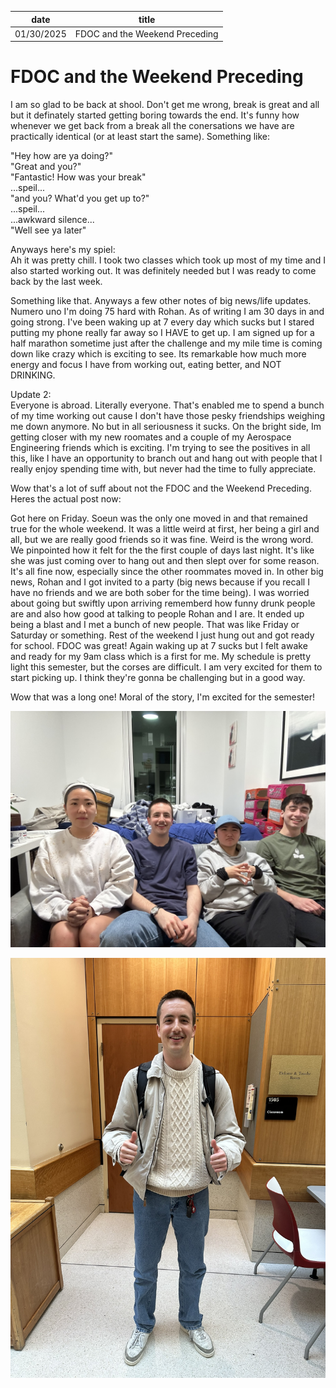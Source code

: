 | date       | title                    |
| ---------- | ------------------------ |
| 01/30/2025 | FDOC and the Weekend Preceding|

# FDOC and the Weekend Preceding

I am so glad to be back at shool. Don't get me wrong, break is great and all but it definately started getting boring towards the end. It's funny how whenever we get back from a break all the conersations we have are practically identical (or at least start the same). Something like:

"Hey how are ya doing?"\
"Great and you?"\
"Fantastic! How was your break"\
...speil...\
"and you? What'd you get up to?"\
...speil...\
...awkward silence...\
"Well see ya later"

Anyways here's my spiel:\
Ah it was pretty chill. I took two classes which took up most of my time and I also started working out. It was definitely needed but I was ready to come back by the last week.

Something like that. Anyways a few other notes of big news/life updates. Numero uno I'm doing 75 hard with Rohan. As of writing I am 30 days in and going strong. I've been waking up at 7 every day which sucks but I stared putting my phone really far away so I HAVE to get up. I am signed up for a half marathon sometime just after the challenge and my mile time is coming down like crazy which is exciting to see. Its remarkable how much more energy and focus I have from working out, eating better, and NOT DRINKING. 

Update 2:\
Everyone is abroad. Literally everyone. That's enabled me to spend a bunch of my time working out cause I don't have those pesky friendships weighing me down anymore. No but in all seriousness it sucks. On the bright side, Im getting closer with my new roomates and a couple of my Aerospace Engineering friends which is exciting. I'm trying to see the positives in all this, like I have an opportunity to branch out and hang out with people that I really enjoy spending time with, but never had the time to fully appreciate.

Wow that's a lot of suff about not the FDOC and the Weekend Preceding. Heres the actual post now:

Got here on Friday. Soeun was the only one moved in and that remained true for the whole weekend. It was a little weird at first, her being a girl and all, but we are really good friends so it was fine. Weird is the wrong word. We pinpointed how it felt for the the first couple of days last night. It's like she was just coming over to hang out and then slept over for some reason. It's all fine now, especially since the other roommates moved in. In other big news, Rohan and I got invited to a party (big news because if you recall I have no friends and we are both sober for the time being). I was worried about going but swiftly upon arriving rememberd how funny drunk people are and also how good at talking to people Rohan and I are. It ended up being a blast and I met a bunch of new people. That was like Friday or Saturday or something. Rest of the weekend I just hung out and got ready for school. FDOC was great! Again waking up at 7 sucks but I felt awake and ready for my 9am class which is a first for me. My schedule is pretty light this semester, but the corses are difficult. I am very excited for them to start picking up. I think they're gonna be challenging but in a good way.

Wow that was a long one! Moral of the story, I'm excited for the semester!

![Hudson and da roomies](/content/hudson/images/FDOC/IMG_8158.JPEG)

![Back to school pic](/content/hudson/images/FDOC/IMG_9177.JPEG)